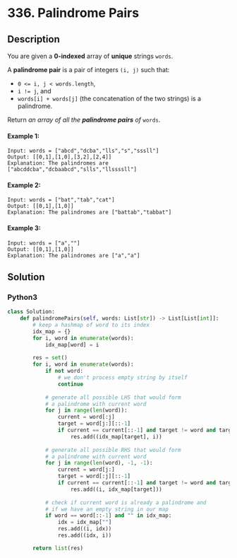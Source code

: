# 336. Palindrome Pairs

## Description
You are given a **0-indexed** array of **unique** strings `words`.

A **palindrome pair** is a pair of integers `(i, j)` such that:

* `0 <= i, j < words.length`,
* `i != j`, and
* `words[i] + words[j]` (the concatenation of the two strings) is a palindrome.

Return *an array of all the **palindrome pairs** of* `words`.

#### Example 1:
```
Input: words = ["abcd","dcba","lls","s","sssll"]
Output: [[0,1],[1,0],[3,2],[2,4]]
Explanation: The palindromes are ["abcddcba","dcbaabcd","slls","llssssll"]
```

#### Example 2:
```
Input: words = ["bat","tab","cat"]
Output: [[0,1],[1,0]]
Explanation: The palindromes are ["battab","tabbat"]
```

#### Example 3:
```
Input: words = ["a",""]
Output: [[0,1],[1,0]]
Explanation: The palindromes are ["a","a"]
```


## Solution

### Python3
```python
class Solution:
    def palindromePairs(self, words: List[str]) -> List[List[int]]:
        # keep a hashmap of word to its index
        idx_map = {}
        for i, word in enumerate(words):
            idx_map[word] = i
            
        res = set()
        for i, word in enumerate(words):
            if not word:
                # we don't process empty string by itself
                continue
            
            # generate all possible LHS that would form
            # a palindrome with current word
            for j in range(len(word)):
                current = word[:j]
                target = word[j:][::-1]
                if current == current[::-1] and target != word and target in idx_map:
                    res.add((idx_map[target], i))
                    
            # generate all possible RHS that would form
            # a palindrome with current word
            for j in range(len(word), -1, -1):
                current = word[j:]
                target = word[:j][::-1]
                if current == current[::-1] and target != word and target in idx_map:
                    res.add((i, idx_map[target]))
                    
            # check if current word is already a palindrome and
            # if we have an empty string in our map
            if word == word[::-1] and "" in idx_map:
                idx = idx_map[""]
                res.add((i, idx))
                res.add((idx, i))

        return list(res)
```